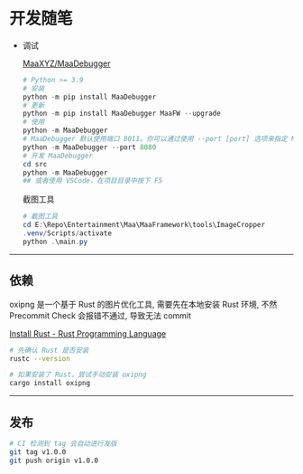 # 开发随笔

- 调试

  [MaaXYZ/MaaDebugger](https://github.com/MaaXYZ/MaaDebugger)

  ```powershell
  # Python >= 3.9
  # 安装
  python -m pip install MaaDebugger
  # 更新
  python -m pip install MaaDebugger MaaFW --upgrade
  # 使用
  python -m MaaDebugger
  # MaaDebugger 默认使用端口 8011。你可以通过使用 --port [port] 选项来指定 MaaDebugger 运行的端口。例如，要在端口 8080 上运行 MaaDebugger
  python -m MaaDebugger --port 8080
  # 开发 MaaDebugger
  cd src
  python -m MaaDebugger
  ## 或者使用 VSCode，在项目目录中按下 F5
  ```
  
  截图工具
  
  ```powershell
  # 截图工具
  cd E:\Repo\Entertainment\Maa\MaaFramework\tools\ImageCropper
  .venv/Scripts/activate
  python .\main.py
  ```

------

## 依赖

oxipng 是一个基于 Rust 的图片优化工具, 需要先在本地安装 Rust 环境, 不然 Precommit Check 会报错不通过, 导致无法 commit

[Install Rust - Rust Programming Language](https://www.rust-lang.org/tools/install)

```bash
# 先确认 Rust 是否安装
rustc --version

# 如果安装了 Rust，尝试手动安装 oxipng
cargo install oxipng
```

------

## 发布

```bash
# CI 检测到 tag 会自动进行发版
git tag v1.0.0
git push origin v1.0.0
```
